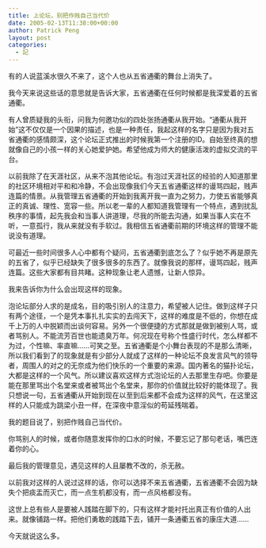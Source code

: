 ```yaml
---
title: 上论坛，别把作贱自己当代价
date: 2005-02-13T11:38:00+00:00
author: Patrick Peng
layout: post
categories:
  - 記
---
```

有的人说蓝溪水很久不来了，这个人也从五省通衢的舞台上消失了。

我今天来说这些话的意思就是告诉大家，五省通衢在任何时候都是我深爱着的五省通衢。

有人曾质疑我的头衔，问我为何邀功似的四处张扬通衢从我开始。“通衢从我开始”这不仅仅是一个因果的描述，也是一种责任，我起这样的名字只是因为我对五省通衢的感情颇深，这个论坛正式推出的时候我第一个注册的ID。自始至终真的想就像自己的小孩一样的关心她爱护她。希望他成为师大的健康活泼的虚拟交流的平台。

以前我除了在天涯社区，从来不泡其他论坛。有泡过天涯社区的经验的人知道那里的社区环境相对平和和冷静，不会出现像我们今天五省通衢这样的谩骂四起，贱声连篇的情景。从我管理五省通衢的开始到我离开我一直为之努力，力使五省能够真正的真诚、理性、宽容一些。所以老一辈的人都知道我管理有一个特点，遇到扰乱秩序的事情，起先我会和当事人讲道理，尽我的所能去沟通，如果当事人实在不听，一意孤行，我从来就没有手软过。我相信五省通衢前期的环境这样的管理不能说没有道理。

可最近一些时间很多人心中都有个疑问，五省通衢到底怎么了？似乎她不再是原先的五省了，似乎已经缺失了很多很多的东西了。就像我说的那样，谩骂四起，贱声连篇。这些大家都有目共睹。这种现象让老人遗憾，让新人惊异。

我来告诉你为什么会出现这样的现象。

泡论坛部分人求的是成名，目的吸引别人的注意力，希望被人记住。做到这样子只有两个途径，一个是凭本事扎扎实实的去闯天下，这样的难度是不低的，你想在成千上万的人中脱颖而出谈何容易。另外一个很便捷的方式那就是做到被别人骂，或者骂别人。不能流芳百世也能遗臭万年。何况现在号称个性盛行时代，怎么样都不为过，个性嘛、率直嘛……可笑之至。五省通衢是个小舞台表现的不是那么清晰，所以我们看到了的现象就是有少部分人就成了这样的一种论坛不良发言风气的领导者，周围人的对之的无奈成为他们快乐的一个重要的来源。国内著名的猫扑论坛，大都是这样的一个风气。所以建议喜欢这样方式泡论坛的人去那里生存吧。你要是能在那里骂出个名堂来或者被骂出个名堂来，那你的价值就比较好的能体现了。我只想说一句，五省通衢从开始到现在以至到后来都不会成为这样的风气，在这里这样的人只能成为跳梁小丑一样，在深夜中意淫似的苟延残喘着。

我的题目说了，别把作贱自己当代价。

你骂别人的时候，或者你随意发挥你的口水的时候，不要忘记了那句老话，嘴巴连着你的心。

最后我的管理意见，遇见这样的人且屡教不改的，杀无赦。

以前我对这样的人说过这样的话，你可以选择不来五省通衢，五省通衢不会因为缺失个把痰盂而灭亡，而一点生机都没有，而一点风格都没有。

这世上总有些人是要被人践踏在脚下的，只有这样才能衬托出真正有价值的人出来。就像铺路一样。把他们勇敢的践踏下去，铺开一条通衢五省的康庄大道……

今天就说这么多。